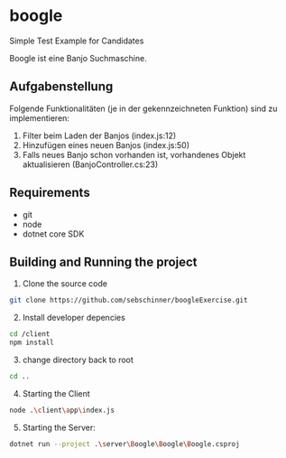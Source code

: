 # boogle
Simple Test Example for Candidates

Boogle ist eine Banjo Suchmaschine.

## Aufgabenstellung

Folgende Funktionalitäten (je in der gekennzeichneten Funktion) sind zu implementieren:
1. Filter beim Laden der Banjos (index.js:12)
2. Hinzufügen eines neuen Banjos (index.js:50)
3. Falls neues Banjo schon vorhanden ist, vorhandenes Objekt aktualisieren (BanjoController.cs:23)

## Requirements

- git
- node
- dotnet core SDK

## Building and Running the project

1. Clone the source code
```bash
git clone https://github.com/sebschinner/boogleExercise.git
```

2. Install developer depencies
```bash
cd /client
npm install
```

3. change directory back to root
```bash
cd ..
```

4. Starting the Client
```bash
node .\client\app\index.js
```
5. Starting the Server:
```bash
dotnet run --project .\server\Boogle\Boogle\Boogle.csproj
```
